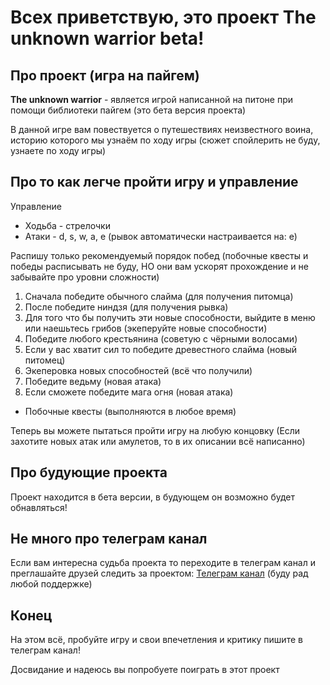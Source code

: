 # Всех приветствую, это проект The unknown warrior beta!

## Про проект (игра на пайгем)

**The unknown warrior** - является игрой написанной на питоне при помощи библиотеки пайгем (это бета версия проекта)

В данной игре вам повествуется о путешествиях неизвестного воина, историю которого мы узнаём по ходу игры
(сюжет спойлерить не буду, узнаете по ходу игры)

## Про то как легче пройти игру и управление

Управление

- Ходьба - стрелочки
- Атаки - d, s, w, a, e (рывок автоматически настраивается на: e)

Распишу только рекомендуемый порядок побед (побочные квесты и победы расписывать не буду, НО они вам ускорят прохождение и не забывайте про уровни сложности)
1. Сначала победите обычного слайма (для получения питомца)
2. После победите ниндзя (для получения рывка)
3. Для того что бы получить эти новые способности, выйдите в меню или наешьтесь грибов (экеперуйте новые способности)
4. Победите любого крестьянина (советую с чёрными волосами) 
5. Если у вас хватит сил то победите древестного слайма (новый питомец)
6. Экеперовка новых способностей (всё что получили)
7. Победите ведьму (новая атака)
8. Если сможете победите мага огня (новая атака)
- Побочные квесты (выполняются в любое время)

Теперь вы можете пытаться пройти игру на любую концовку
(Если захотите новых атак или амулетов, то в их описании всё написанно)

## Про будующие проекта
Проект находится в бета версии, в будующем он возможно будет обнавляться!

## Не много про телеграм канал
Если вам интересна судьба проекта то переходите в телеграм канал и преглашайте друзей следить за проектом:
[Телеграм канал](https://t.me/+DCnE57-rCsBiODYy)
(буду рад любой поддержке)

## Конец
На этом всё, пробуйте игру и свои впечетления и критику пишите в телеграм канал!

Досвидание и надеюсь вы попробуете поиграть в этот проект